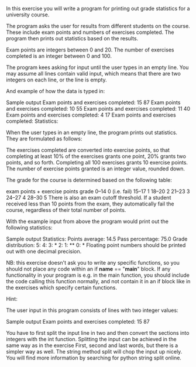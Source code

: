In this exercise you will write a program for printing out grade statistics for a university course.

The program asks the user for results from different students on the course. These include exam points and numbers of exercises completed. The program then prints out statistics based on the results.

Exam points are integers between 0 and 20. The number of exercises completed is an integer between 0 and 100.

The program kees asking for input until the user types in an empty line. You may assume all lines contain valid input, which means that there are two integers on each line, or the line is empty.

And example of how the data is typed in:

Sample output
Exam points and exercises completed: 15 87
Exam points and exercises completed: 10 55
Exam points and exercises completed: 11 40
Exam points and exercises completed: 4 17
Exam points and exercises completed:
Statistics:

When the user types in an empty line, the program prints out statistics. They are formulated as follows:

The exercises completed are converted into exercise points, so that completing at least 10% of the exercises grants one point, 20% grants two points, and so forth. Completing all 100 exercises grants 10 exercise points. The number of exercise points granted is an integer value, rounded down.

The grade for the course is determined based on the following table:

exam points + exercise points	grade
0–14	0 (i.e. fail)
15–17	1
18–20	2
21–23	3
24–27	4
28–30	5
There is also an exam cutoff threshold. If a student received less than 10 points from the exam, they automatically fail the course, regardless of their total number of points.

With the example input from above the program would print out the following statistics:

Sample output
Statistics:
Points average: 14.5
Pass percentage: 75.0
Grade distribution:
  5:
  4:
  3: *
  2:
  1: **
  0: *
Floating point numbers should be printed out with one decimal precision.

NB: this exercise doesn't ask you to write any specific functions, so you should not place any code within an if __name__ == "__main__" block. If any functionality in your program is e.g. in the main function, you should include the code calling this function normally, and not contain it in an if block like in the exercises which specify certain functions.

Hint:

The user input in this program consists of lines with two integer values:

Sample output
Exam points and exercises completed: 15 87

You have to first split the input line in two and then convert the sections into integers with the int function. Splitting the input can be achieved in the same way as in the exercise First, second and last words, but there is a simpler way as well. The string method split will chop the input up nicely. You will find more information by searching for python string split online.
